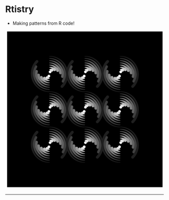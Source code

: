 # Rtistry

* Making patterns from R code!

![Circles](https://github.com/LauraCole2445/Rtistry/blob/master/circles.png)

---
